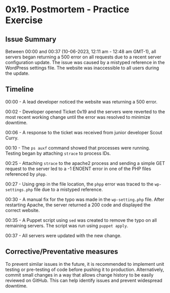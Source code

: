 # 0x19. Postmortem - Practice Exercise

## Issue Summary
Between 00:00 and 00:37 (10-06-2023, 12:11 am - 12:48 am GMT-1), all servers began returning a 500 error on all requests due to a recent server configuration update. The issue was caused by a mistyped reference in the WordPress settings file. The website was inaccessible to all users during the update.

## Timeline

00:00 - A lead developer noticed the website was returning a 500 error.

00:02 - Developer opened Ticket 0x19 and the servers were reverted to the most recent working change until the error was resolved to minimize downtime.

00:06 - A response to the ticket was received from junior developer Scout Curry.

00:10 - The `ps auxf` command showed that processes were running. Testing began by attaching `strace` to process IDs.

00:25 - Attaching `strace` to the apache2 process and sending a simple GET request to the server led to a -1 ENOENT error in one of the PHP files referenced by `phpp`.

00:27 - Using grep in the file location, the `phpp` error was traced to the `wp-settings.php` file due to a mistyped reference.

00:30 - A manual fix for the typo was made in the `wp-setting.php` file. After restarting Apache, the server returned a 200 code and displayed the correct website.

00:35 - A Puppet script using `sed` was created to remove the typo on all remaining servers. The script was run using `puppet apply`.

00:37 - All servers were updated with the new change.

## Corrective/Preventative measures
To prevent similar issues in the future, it is recommended to implement unit testing or pre-testing of code before pushing it to production. Alternatively, commit small changes in a way that allows change history to be easily reviewed on GitHub. This can help identify issues and prevent widespread downtime.
